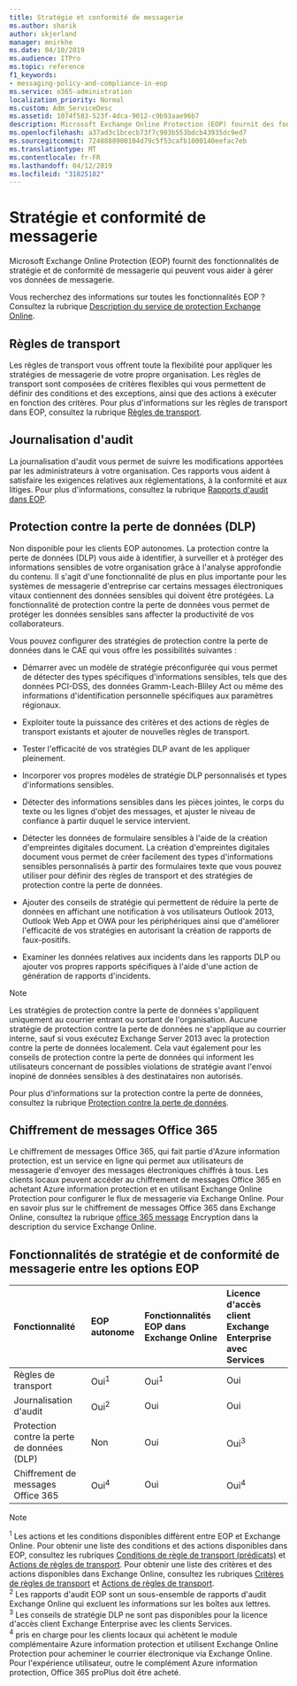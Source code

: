 ```yaml
---
title: Stratégie et conformité de messagerie
ms.author: sharik
author: skjerland
manager: mnirkhe
ms.date: 04/10/2019
ms.audience: ITPro
ms.topic: reference
f1_keywords:
- messaging-policy-and-compliance-in-eop
ms.service: o365-administration
localization_priority: Normal
ms.custom: Adm_ServiceDesc
ms.assetid: 1074f583-523f-4dca-9012-c9b93aae96b7
description: Microsoft Exchange Online Protection (EOP) fournit des fonctionnalités de stratégie et de conformité de messagerie qui peuvent vous aider à gérer vos données de messagerie.
ms.openlocfilehash: a37ad3c1bcecb73f7c903b553bdcb43935dc9ed7
ms.sourcegitcommit: 7248888900104d79c5f53cafb1000140eefac7eb
ms.translationtype: MT
ms.contentlocale: fr-FR
ms.lasthandoff: 04/12/2019
ms.locfileid: "31825182"
---
```

# <a name="messaging-policy-and-compliance"></a>Stratégie et conformité de messagerie

Microsoft Exchange Online Protection (EOP) fournit des fonctionnalités de stratégie et de conformité de messagerie qui peuvent vous aider à gérer vos données de messagerie.
  
Vous recherchez des informations sur toutes les fonctionnalités EOP ? Consultez la rubrique [Description du service de protection Exchange Online](exchange-online-protection-service-description.md).
  
## <a name="transport-rules"></a>Règles de transport
<a name="BKMK_transportrules"> </a>

Les règles de transport vous offrent toute la flexibilité pour appliquer les stratégies de messagerie de votre propre organisation. Les règles de transport sont composées de critères flexibles qui vous permettent de définir des conditions et des exceptions, ainsi que des actions à exécuter en fonction des critères. Pour plus d'informations sur les règles de transport dans EOP, consultez la rubrique [Règles de transport](https://go.microsoft.com/fwlink/p/?LinkId=320399).
  
## <a name="audit-logging"></a>Journalisation d'audit
<a name="BKMK_auditlogging"> </a>

La journalisation d'audit vous permet de suivre les modifications apportées par les administrateurs à votre organisation. Ces rapports vous aident à satisfaire les exigences relatives aux réglementations, à la conformité et aux litiges. Pour plus d'informations, consultez la rubrique [Rapports d'audit dans EOP](https://go.microsoft.com/fwlink/p/?LinkId=314258).
  
## <a name="data-loss-prevention-dlp"></a>Protection contre la perte de données (DLP)
<a name="BKMK_datalossprevention"> </a>

Non disponible pour les clients EOP autonomes. La protection contre la perte de données (DLP) vous aide à identifier, à surveiller et à protéger des informations sensibles de votre organisation grâce à l'analyse approfondie du contenu. Il s'agit d'une fonctionnalité de plus en plus importante pour les systèmes de messagerie d'entreprise car certains messages électroniques vitaux contiennent des données sensibles qui doivent être protégées. La fonctionnalité de protection contre la perte de données vous permet de protéger les données sensibles sans affecter la productivité de vos collaborateurs.
  
Vous pouvez configurer des stratégies de protection contre la perte de données dans le CAE qui vous offre les possibilités suivantes :
  
- Démarrer avec un modèle de stratégie préconfigurée qui vous permet de détecter des types spécifiques d'informations sensibles, tels que des données PCI-DSS, des données Gramm-Leach-Bliley Act ou même des informations d'identification personnelle spécifiques aux paramètres régionaux.
    
- Exploiter toute la puissance des critères et des actions de règles de transport existants et ajouter de nouvelles règles de transport.
    
- Tester l'efficacité de vos stratégies DLP avant de les appliquer pleinement.
    
- Incorporer vos propres modèles de stratégie DLP personnalisés et types d'informations sensibles.
    
- Détecter des informations sensibles dans les pièces jointes, le corps du texte ou les lignes d'objet des messages, et ajuster le niveau de confiance à partir duquel le service intervient.
    
- Détecter les données de formulaire sensibles à l'aide de la création d'empreintes digitales document. La création d'empreintes digitales document vous permet de créer facilement des types d'informations sensibles personnalisés à partir des formulaires texte que vous pouvez utiliser pour définir des règles de transport et des stratégies de protection contre la perte de données.
    
- Ajouter des conseils de stratégie qui permettent de réduire la perte de données en affichant une notification à vos utilisateurs Outlook 2013, Outlook Web App et OWA pour les périphériques ainsi que d'améliorer l'efficacité de vos stratégies en autorisant la création de rapports de faux-positifs.
    
- Examiner les données relatives aux incidents dans les rapports DLP ou ajouter vos propres rapports spécifiques à l'aide d'une action de génération de rapports d'incidents.
    
> [!NOTE]
> Les stratégies de protection contre la perte de données s'appliquent uniquement au courrier entrant ou sortant de l'organisation. Aucune stratégie de protection contre la perte de données ne s'applique au courrier interne, sauf si vous exécutez Exchange Server 2013 avec la protection contre la perte de données localement. Cela vaut également pour les conseils de protection contre la perte de données qui informent les utilisateurs concernant de possibles violations de stratégie avant l'envoi inopiné de données sensibles à des destinataires non autorisés. 
  
Pour plus d'informations sur la protection contre la perte de données, consultez la rubrique [Protection contre la perte de données](https://go.microsoft.com/fwlink/p/?LinkId=320398).
  
## <a name="office-365-message-encryption"></a>Chiffrement de messages Office 365
<a name="BKMK_OME_in_EOP"> </a>

Le chiffrement de messages Office 365, qui fait partie d'Azure information protection, est un service en ligne qui permet aux utilisateurs de messagerie d'envoyer des messages électroniques chiffrés à tous. Les clients locaux peuvent accéder au chiffrement de messages Office 365 en achetant Azure information protection et en utilisant Exchange Online Protection pour configurer le flux de messagerie via Exchange Online. Pour en savoir plus sur le chiffrement de messages Office 365 dans Exchange Online, consultez la rubrique [office 365 message](../exchange-online-service-description/message-policy-and-compliance.md#office-365-message-encryption) Encryption dans la description du service Exchange Online. 
  
## <a name="messaging-policy-and-compliance-features-across-eop-options"></a>Fonctionnalités de stratégie et de conformité de messagerie entre les options EOP
<a name="BKMK_OME_in_EOP"> </a>

|**Fonctionnalité**|**EOP autonome**|**Fonctionnalités EOP dans Exchange Online**|**Licence d'accès client Exchange Enterprise avec Services**|
|:-----|:-----|:-----|:-----|
|Règles de transport  <br/> |Oui<sup>1</sup> <br/> |Oui<sup>1</sup> <br/> |Oui  <br/> |
|Journalisation d'audit  <br/> |Oui<sup>2</sup> <br/> |Oui  <br/> |Oui  <br/> |
|Protection contre la perte de données (DLP)  <br/> |Non  <br/> |Oui  <br/> |Oui<sup>3</sup> <br/> |
|Chiffrement de messages Office 365  <br/> |Oui<sup>4</sup> <br/> |Oui  <br/> |Oui<sup>4</sup> <br/> |
   
> [!NOTE]
> <sup>1</sup> Les actions et les conditions disponibles diffèrent entre EOP et Exchange Online. Pour obtenir une liste des conditions et des actions disponibles dans EOP, consultez les rubriques [Conditions de règle de transport (prédicats)](https://go.microsoft.com/fwlink/p/?LinkId=320392) et [Actions de règles de transport](https://go.microsoft.com/fwlink/p/?LinkId=320393). Pour obtenir une liste des critères et des actions disponibles dans Exchange Online, consultez les rubriques [Critères de règles de transport](https://go.microsoft.com/fwlink/p/?LinkId=320394) et [Actions de règles de transport](https://go.microsoft.com/fwlink/p/?LinkId=320395). <br/>
> <sup>2</sup> Les rapports d'audit EOP sont un sous-ensemble de rapports d'audit Exchange Online qui excluent les informations sur les boîtes aux lettres. <br/>
> <sup>3</sup> Les conseils de stratégie DLP ne sont pas disponibles pour la licence d'accès client Exchange Enterprise avec les clients Services. <br/>
> <sup>4</sup> pris en charge pour les clients locaux qui achètent le module complémentaire Azure information protection et utilisent Exchange Online Protection pour acheminer le courrier électronique via Exchange Online. Pour l'expérience utilisateur, outre le complément Azure information protection, Office 365 proPlus doit être acheté. <br/>
  

